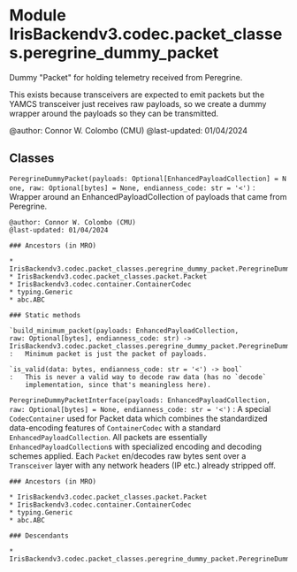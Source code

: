 Module IrisBackendv3.codec.packet_classes.peregrine_dummy_packet
================================================================
Dummy "Packet" for holding telemetry received from Peregrine.

This exists because transceivers are expected to emit packets but the YAMCS
transceiver just receives raw payloads, so we create a dummy wrapper around the
payloads so they can be transmitted.

@author: Connor W. Colombo (CMU)
@last-updated: 01/04/2024

Classes
-------

`PeregrineDummyPacket(payloads: Optional[EnhancedPayloadCollection] = None, raw: Optional[bytes] = None, endianness_code: str = '<')`
:   Wrapper around an EnhancedPayloadCollection of payloads that came from
    Peregrine.
    
    @author: Connor W. Colombo (CMU)
    @last-updated: 01/04/2024

    ### Ancestors (in MRO)

    * IrisBackendv3.codec.packet_classes.peregrine_dummy_packet.PeregrineDummyPacketInterface
    * IrisBackendv3.codec.packet_classes.packet.Packet
    * IrisBackendv3.codec.container.ContainerCodec
    * typing.Generic
    * abc.ABC

    ### Static methods

    `build_minimum_packet(payloads: EnhancedPayloadCollection, raw: Optional[bytes], endianness_code: str) ‑> IrisBackendv3.codec.packet_classes.peregrine_dummy_packet.PeregrineDummyPacket`
    :   Minimum packet is just the packet of payloads.

    `is_valid(data: bytes, endianness_code: str = '<') ‑> bool`
    :   This is never a valid way to decode raw data (has no `decode`
        implementation, since that's meaningless here).

`PeregrineDummyPacketInterface(payloads: EnhancedPayloadCollection, raw: Optional[bytes] = None, endianness_code: str = '<')`
:   A special `CodecContainer` used for Packet data which combines the
    standardized data-encoding features of `ContainerCodec` with a standard
    `EnhancedPayloadCollection`. All packets are essentially 
    `EnhancedPayloadCollection`s with specialized encoding and decoding schemes
    applied. Each `Packet` en/decodes raw bytes sent over a `Transceiver` layer
    with any network headers (IP etc.) already stripped off.

    ### Ancestors (in MRO)

    * IrisBackendv3.codec.packet_classes.packet.Packet
    * IrisBackendv3.codec.container.ContainerCodec
    * typing.Generic
    * abc.ABC

    ### Descendants

    * IrisBackendv3.codec.packet_classes.peregrine_dummy_packet.PeregrineDummyPacket